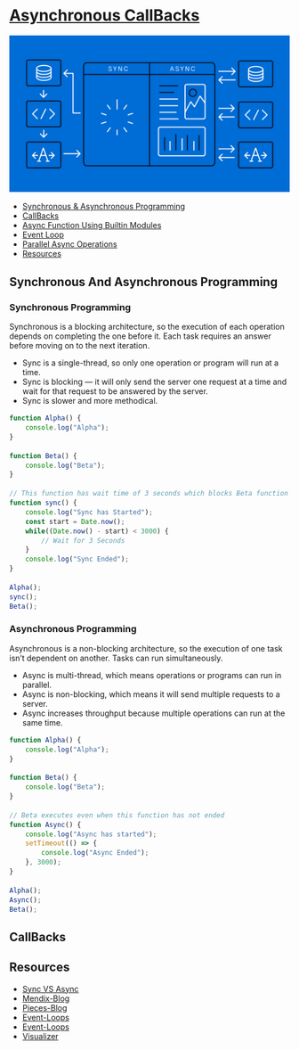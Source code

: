 # [Asynchronous CallBacks](./5.js)
![Asynchronous Programming](../Assets/Asynchronous-Programming.png)
- [Synchronous & Asynchronous Programming](#synchronous-and-asynchronous-programming)
- [CallBacks](#callbacks)
- [Async Function Using Builtin Modules]()
- [Event Loop]()
- [Parallel Async Operations]()
- [Resources](#resources)

## Synchronous And Asynchronous Programming
### Synchronous Programming
Synchronous is a blocking architecture, so the execution of each operation depends on completing the one before it. Each task requires an answer before moving on to the next iteration.
- Sync is a single-thread, so only one operation or program will run at a time.
- Sync is blocking — it will only send the server one request at a time and wait for that request to be answered by the server.
- Sync is slower and more methodical.

```javascript
function Alpha() {
    console.log("Alpha");
}

function Beta() {
    console.log("Beta");
}

// This function has wait time of 3 seconds which blocks Beta function to execute.
function sync() {
    console.log("Sync has Started");
    const start = Date.now();
    while((Date.now() - start) < 3000) {
        // Wait for 3 Seconds
    }
    console.log("Sync Ended");
}

Alpha();
sync();
Beta();
```

### Asynchronous Programming
Asynchronous is a non-blocking architecture, so the execution of one task isn’t dependent on another. Tasks can run simultaneously.
- Async is multi-thread, which means operations or programs can run in parallel.
- Async is non-blocking, which means it will send multiple requests to a server.
- Async increases throughput because multiple operations can run at the same time.

```javascript
function Alpha() {
    console.log("Alpha");
}

function Beta() {
    console.log("Beta");
}

// Beta executes even when this function has not ended
function Async() {
    console.log("Async has started");
    setTimeout(() => {
        console.log("Async Ended");
    }, 3000);
}

Alpha();
Async();
Beta();
```


## CallBacks



## Resources
- [Sync VS Async](https://www.freecodecamp.org/news/synchronous-vs-asynchronous-in-javascript/)
- [Mendix-Blog](https://www.mendix.com/blog/asynchronous-vs-synchronous-programming/)
- [Pieces-Blog](https://code.pieces.app/blog/synchronous-and-asynchronous-programming-in-javascript)
- [Event-Loops](https://www.loginradius.com/blog/engineering/understanding-event-loop/)
- [Event-Loops](https://www.educative.io/answers/what-is-an-event-loop-in-javascript)
- [Visualizer](https://www.jsv9000.app/)